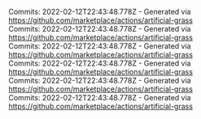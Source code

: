 Commits: 2022-02-12T22:43:48.778Z - Generated via https://github.com/marketplace/actions/artificial-grass
<br>
Commits: 2022-02-12T22:43:48.778Z - Generated via https://github.com/marketplace/actions/artificial-grass
<br>
Commits: 2022-02-12T22:43:48.778Z - Generated via https://github.com/marketplace/actions/artificial-grass
<br>
Commits: 2022-02-12T22:43:48.778Z - Generated via https://github.com/marketplace/actions/artificial-grass
<br>
Commits: 2022-02-12T22:43:48.778Z - Generated via https://github.com/marketplace/actions/artificial-grass
<br>
Commits: 2022-02-12T22:43:48.778Z - Generated via https://github.com/marketplace/actions/artificial-grass
<br>
